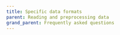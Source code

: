 ```yaml
---
title: Specific data formats
parent: Reading and preprocessing data
grand_parent: Frequently asked questions
---
```

